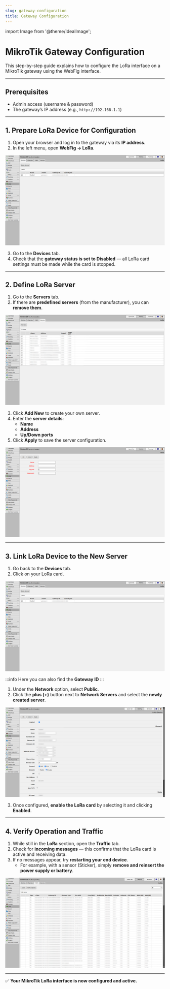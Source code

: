 ```yaml
---
slug: gateway-configuration
title: Gateway Configuration
---
```

import Image from '@theme/IdealImage';

# MikroTik Gateway Configuration

This step-by-step guide explains how to configure the LoRa interface on a MikroTik gateway using the WebFig interface.

---

## Prerequisites
- Admin access (username & password)
- The gateway’s IP address (e.g., `http://192.168.1.1`)

---

## 1. Prepare LoRa Device for Configuration

1. Open your browser and log in to the gateway via its **IP address**.
2. In the left menu, open **WebFig → LoRa**.

![](mikrotik-configuration-0.png)

3. Go to the **Devices** tab.
4. Check that the **gateway status is set to Disabled** — all LoRa card settings must be made while the card is stopped.

---

## 2. Define LoRa Server

1. Go to the **Servers** tab.
2. If there are **predefined servers** (from the manufacturer), you can **remove them**.

![](mikrotik-configuration-1.png)

3. Click **Add New** to create your own server.
4. Enter the **server details**:
   - **Name**
   - **Address**
   - **Up/Down ports**
5. Click **Apply** to save the server configuration.

![](mikrotik-configuration-2.png)

---

## 3. Link LoRa Device to the New Server

1. Go back to the **Devices** tab.
2. Click on your LoRa card.

![](mikrotik-configuration-0.png)

:::info
Here you can also find the **Gateway ID**
:::

1. Under the **Network** option, select **Public**.
2. Click the **plus (+)** button next to **Network Servers** and select the **newly created server**.

![](mikrotik-configuration-3.png)

3. Once configured, **enable the LoRa card** by selecting it and clicking **Enabled**.

---

## 4. Verify Operation and Traffic

1. While still in the **LoRa** section, open the **Traffic** tab.
2. Check for **incoming messages** — this confirms that the LoRa card is active and receiving data.
3. If no messages appear, try **restarting your end device**.  
   - For example, with a sensor (Sticker), simply **remove and reinsert the power supply or battery**.

![](mikrotik-configuration-4.png)


---

✅ **Your MikroTik LoRa interface is now configured and active.**
